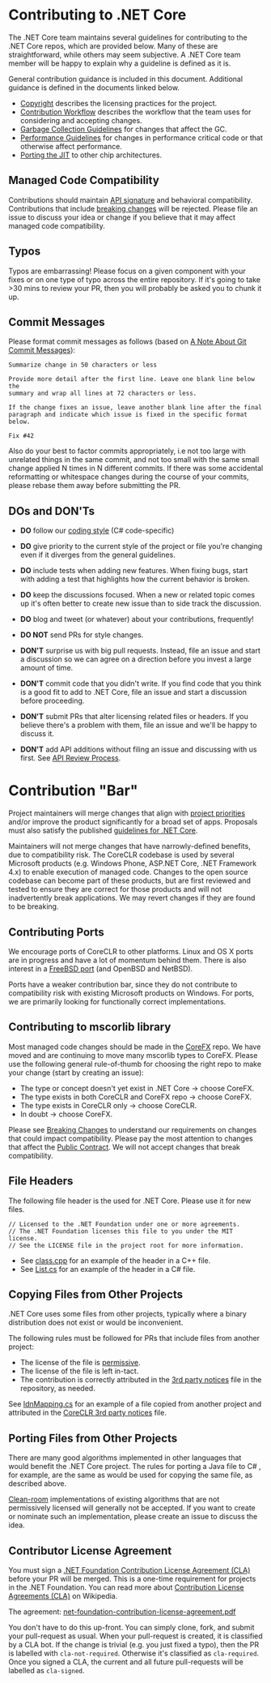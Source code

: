 Contributing to .NET Core
=========================

The .NET Core team maintains several guidelines for contributing to the .NET Core repos, which are provided below. Many of these are straightforward, while others may seem subjective. A .NET Core team member will be happy to explain why a guideline is defined as it is.

General contribution guidance is included in this document. Additional guidance is defined in the documents linked below.

- [Copyright](copyright.md) describes the licensing practices for the project.
- [Contribution Workflow](contributing-workflow.md) describes the workflow that the team uses for considering and accepting changes.
- [Garbage Collection Guidelines](garbage-collector-guidelines.md) for changes that affect the GC.
- [Performance Guidelines](performance-guidelines.md) for changes in performance critical code or that otherwise affect performance.
- [Porting the JIT](https://github.com/dotnet/coreclr/pull/2214#issuecomment-161850464) to other chip architectures.

## Managed Code Compatibility

Contributions should maintain [API signature](https://github.com/dotnet/corefx/blob/master/Documentation/coding-guidelines/breaking-changes.md#bucket-1-public-contract) and behavioral compatibility. Contributions that include [breaking changes](https://github.com/dotnet/corefx/blob/master/Documentation/coding-guidelines/breaking-changes.md) will be rejected. Please file an issue to discuss your idea or change if you believe that it may affect managed code compatibility.

## Typos

Typos are embarrassing! Please focus on a given component with your fixes or on one type of typo across the entire repository. If it's going to take >30 mins to review your PR, then you will probably be asked you to chunk it up.

## Commit Messages

Please format commit messages as follows (based on [A Note About Git Commit Messages](http://tbaggery.com/2008/04/19/a-note-about-git-commit-messages.html)):

```
Summarize change in 50 characters or less

Provide more detail after the first line. Leave one blank line below the
summary and wrap all lines at 72 characters or less.

If the change fixes an issue, leave another blank line after the final
paragraph and indicate which issue is fixed in the specific format
below.

Fix #42
```

Also do your best to factor commits appropriately, i.e not too large with unrelated
things in the same commit, and not too small with the same small change applied N
times in N different commits. If there was some accidental reformatting or whitespace
changes during the course of your commits, please rebase them away before submitting
the PR.

DOs and DON'Ts
--------------

* **DO** follow our [coding style](https://github.com/dotnet/corefx/blob/master/Documentation/coding-guidelines/coding-style.md) (C# code-specific)
* **DO** give priority to the current style of the project or file you're changing even if it diverges from the general guidelines.
* **DO** include tests when adding new features. When fixing bugs, start with
  adding a test that highlights how the current behavior is broken.
* **DO** keep the discussions focused. When a new or related topic comes up
  it's often better to create new issue than to side track the discussion.
* **DO** blog and tweet (or whatever) about your contributions, frequently!

* **DO NOT** send PRs for style changes. 
* **DON'T** surprise us with big pull requests. Instead, file an issue and start
  a discussion so we can agree on a direction before you invest a large amount
  of time.
* **DON'T** commit code that you didn't write. If you find code that you think is a good fit to add to .NET Core, file an issue and start a discussion before proceeding.
* **DON'T** submit PRs that alter licensing related files or headers. If you believe there's a problem with them, file an issue and we'll be happy to discuss it.
* **DON'T** add API additions without filing an issue and discussing with us first. See [API Review Process](https://github.com/dotnet/corefx/blob/master/Documentation/project-docs/api-review-process.md).

Contribution "Bar"
==================

Project maintainers will merge changes that align with [project priorities](project-priorities.md) and/or improve the product significantly for a broad set of apps. Proposals must also satisfy the published [guidelines for .NET Core](#contribution-guidelines).

Maintainers will not merge changes that have narrowly-defined benefits, due to compatibility risk. The CoreCLR codebase is used by several Microsoft products (e.g. Windows Phone, ASP.NET Core, .NET Framework 4.x) to enable execution of managed code. Changes to the open source codebase can become part of these products, but are first reviewed and tested to ensure they are correct for those products and will not inadvertently break applications. We may revert changes if they are found to be breaking.

Contributing Ports
------------------

We encourage ports of CoreCLR to other platforms. Linux and OS X ports are in progress and have a lot of momentum behind them. There is also interest in a [FreeBSD port](https://github.com/dotnet/coreclr/issues/455) (and OpenBSD and NetBSD).

Ports have a weaker contribution bar, since they do not contribute to compatibility risk with existing Microsoft products on Windows. For ports, we are primarily looking for functionally correct implementations.

Contributing to mscorlib library
--------------------------------

Most managed code changes should be made in the [CoreFX](https://github.com/dotnet/corefx) repo. We have moved and are continuing to move many mscorlib types to CoreFX. Please use the following general rule-of-thumb for choosing the right repo to make your change (start by creating an issue):

- The type or concept doesn't yet exist in .NET Core -> choose CoreFX.
- The type exists in both CoreCLR and CoreFX repo -> choose CoreFX.
- The type exists in CoreCLR only -> choose CoreCLR.
- In doubt -> choose CoreFX.

Please see [Breaking Changes](https://github.com/dotnet/corefx/blob/master/Documentation/coding-guidelines/breaking-changes.md) to understand our requirements on changes that could impact compatibility. Please pay the most attention to changes that affect the [Public Contract](https://github.com/dotnet/corefx/blob/master/Documentation/coding-guidelines/breaking-changes.md#bucket-1-public-contract). We will not accept changes that break compatibility.

File Headers
------------

The following file header is the used for .NET Core. Please use it for new files.

```
// Licensed to the .NET Foundation under one or more agreements.
// The .NET Foundation licenses this file to you under the MIT license.
// See the LICENSE file in the project root for more information.
```

- See [class.cpp](../../src/vm/class.cpp) for an example of the header in a C++ file.
- See [List.cs](../../src/mscorlib/src/System/Collections/Generic/List.cs) for an example of the header in a C# file.

Copying Files from Other Projects
---------------------------------

.NET Core uses some files from other projects, typically where a binary distribution does not exist or would be inconvenient.

The following rules must be followed for PRs that include files from another project:

- The license of the file is [permissive](https://en.wikipedia.org/wiki/Permissive_free_software_licence).
- The license of the file is left in-tact.
- The contribution is correctly attributed in the [3rd party notices](../../THIRD-PARTY-NOTICES) file in the repository, as needed.

See [IdnMapping.cs](../../src/mscorlib/src/System/Globalization/IdnMapping.cs) for an example of a file copied from another project and attributed in the [CoreCLR 3rd party notices](../../THIRD-PARTY-NOTICES) file. 

Porting Files from Other Projects
---------------------------------

There are many good algorithms implemented in other languages that would benefit the .NET Core project. The rules for porting a Java file to C# , for example, are the same as would be used for copying the same file, as described above.

[Clean-room](https://en.wikipedia.org/wiki/Clean_room_design) implementations of existing algorithms that are not permissively licensed will generally not be accepted. If you want to create or nominate such an implementation, please create an issue to discuss the idea.

Contributor License Agreement
-----------------------------

You must sign a [.NET Foundation Contribution License Agreement (CLA)](http://cla2.dotnetfoundation.org) before your PR will be merged. This is a one-time requirement for projects in the .NET Foundation. You can read more about [Contribution License Agreements (CLA)](http://en.wikipedia.org/wiki/Contributor_License_Agreement) on Wikipedia.

The agreement: [net-foundation-contribution-license-agreement.pdf](https://cla2.dotnetfoundation.org/cladoc/net-foundation-contribution-license-agreement.pdf)

You don't have to do this up-front. You can simply clone, fork, and submit your pull-request as usual. When your pull-request is created, it is classified by a CLA bot. If the change is trivial (e.g. you just fixed a typo), then the PR is labelled with `cla-not-required`. Otherwise it's classified as `cla-required`. Once you signed a CLA, the current and all future pull-requests will be labelled as `cla-signed`.